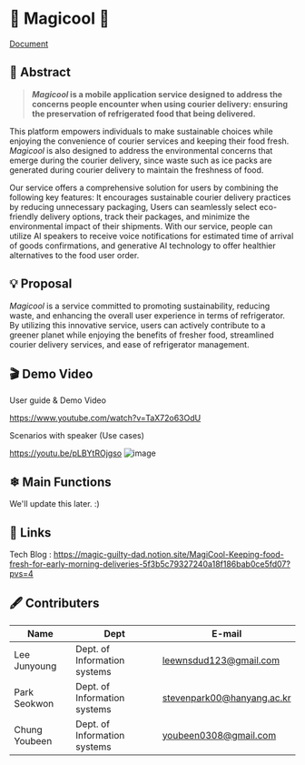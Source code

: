 # 🧊 Magicool 🥗
<!-- maybe an logo image here -->
[Document](https://github.com/magiCoolSE/magiCool_Documents/blob/main/1201.pdf)

## 📌 Abstract
> ***Magicool* is a mobile application service designed to address the concerns people encounter when using courier delivery: ensuring the preservation of refrigerated food that being delivered.**
> 
 This platform empowers individuals to make sustainable choices while enjoying the convenience of courier services and keeping their food fresh. *Magicool* is also designed to address the environmental concerns that emerge during the courier delivery, since waste such as ice packs are generated during courier delivery to maintain the freshness of food.

 
 Our service offers a comprehensive solution for users by combining the following key features:
 It encourages sustainable courier delivery practices by reducing unnecessary packaging,  Users can seamlessly select eco-friendly delivery options, track their packages, and minimize the environmental impact of their shipments. With our service, people can utilize AI speakers to receive voice notifications for estimated time of arrival of goods confirmations, and generative AI technology to offer healthier alternatives to the food user order. 

## 💡 Proposal
 *Magicool*  is a service committed to promoting sustainability, reducing waste, and enhancing the overall user experience in terms of refrigerator. By utilizing this innovative service, users can actively contribute to a greener planet while enjoying the benefits of fresher food, streamlined courier delivery services, and ease of refrigerator management.

## 🎬 Demo Video
User guide & Demo Video


https://www.youtube.com/watch?v=TaX72o63OdU


Scenarios with speaker (Use cases)


https://youtu.be/pLBYtROjgso
![image](https://github.com/magiCoolSE/magiCoolSE/assets/147626393/f4cb052c-ce8d-461e-856f-7ca6042cec63)


## ❄ Main Functions
We'll update this later. :)

## 🔗 Links
Tech Blog : https://magic-guilty-dad.notion.site/MagiCool-Keeping-food-fresh-for-early-morning-deliveries-5f3b5c79327240a18f186bab0ce5fd07?pvs=4


## 🖋 Contributers

|Name|Dept|E-mail|
|----------|----------|------------|
|Lee Junyoung|Dept. of Information systems|leewnsdud123@gmail.com|
|Park Seokwon|Dept. of Information systems|stevenpark00@hanyang.ac.kr|
|Chung Youbeen|Dept. of Information systems|youbeen0308@gmail.com|

<!--
**Refrrange/Refrrange** is a ✨ _special_ ✨ repository because its `README.md` (this file) appears on your GitHub profile.

Here are some ideas to get you started:

- 🔭 I’m currently working on ...
- 🌱 I’m currently learning ...
- 👯 I’m looking to collaborate on ...
- 🤔 I’m looking for help with ...
- 💬 Ask me about ...
- 📫 How to reach me: ...
- 😄 Pronouns: ...
- ⚡ Fun fact: ...
-->
